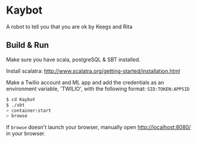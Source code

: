 # Kaybot
A robot to tell you that you are ok by Keegs and Rita

## Build & Run ##
Make sure you have scala, postgreSQL & SBT installed.

Install scalatra: http://www.scalatra.org/getting-started/installation.html

Make a Twilio account and ML app and add the credentials as an environment variable, 'TWILIO', with the following format: `SID:TOKEN:APPSID`

```sh
$ cd Kaybot
$ ./sbt
> container:start
> browse
```

If `browse` doesn't launch your browser, manually open [http://localhost:8080/](http://localhost:8080/) in your browser.
